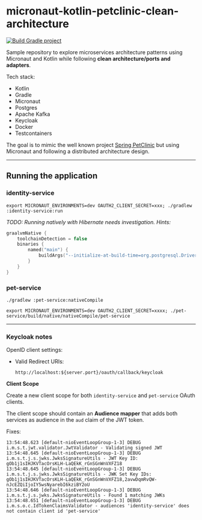 # micronaut-kotlin-petclinic-clean-architecture

[![Build Gradle project](https://github.com/ArnauAregall/micronaut-kotlin-petclinic-clean-architecture/actions/workflows/build-gradle-project.yml/badge.svg)](https://github.com/ArnauAregall/micronaut-kotlin-petclinic-clean-architecture/actions/workflows/build-gradle-project.yml)

Sample repository to explore microservices architecture patterns using Micronaut and Kotlin while following **clean architecture/ports and adapters**.

Tech stack:

- Kotlin
- Gradle
- Micronaut
- Postgres
- Apache Kafka
- Keycloak
- Docker
- Testcontainers

The goal is to mimic the well known project [Spring PetClinic](https://spring-petclinic.github.io/) but using Micronaut and following a distributed architecture design.

----

## Running the application

### identity-service

```shell
export MICRONAUT_ENVIRONMENTS=dev OAUTH2_CLIENT_SECRET=xxx; ./gradlew :identity-service:run
```

*TODO: Running natively with Hibernate needs investigation. Hints:*

```kotlin
graalvmNative {
    toolchainDetection = false
    binaries {
        named("main") {
            buildArgs("--initialize-at-build-time=org.postgresql.Driver,org.postgresql.util.SharedTimer,java.sql.DriverManager")
        }
    }
}
```

### pet-service

```shell
./gradlew :pet-service:nativeCompile

export MICRONAUT_ENVIRONMENTS=dev OAUTH2_CLIENT_SECRET=xxxx; ./pet-service/build/native/nativeCompile/pet-service
```

----

### Keycloak notes

OpenID client settings:

- Valid Redirect URIs:

    ````
    http://localhost:${server.port}/oauth/callback/keycloak 
    ````

**Client Scope**

Create a new client scope for both `identity-service` and `pet-service` OAuth clients.

The client scope should contain an **Audience mapper** that adds both services as audience in the `aud` claim of the JWT token.

Fixes:

```
13:54:48.623 [default-nioEventLoopGroup-1-3] DEBUG i.m.s.t.jwt.validator.JwtValidator - Validating signed JWT
13:54:48.645 [default-nioEventLoopGroup-1-3] DEBUG i.m.s.t.j.s.jwks.JwksSignatureUtils - JWT Key ID: gOb1j1sIHJKVTacOrsKLH-LaQEkK_rGnSGnWnVXFZ18
13:54:48.645 [default-nioEventLoopGroup-1-3] DEBUG i.m.s.t.j.s.jwks.JwksSignatureUtils - JWK Set Key IDs: gOb1j1sIHJKVTacOrsKLH-LaQEkK_rGnSGnWnVXFZ18,2avwDqmRvQW-nJcEZQiIjoIY5wsNyarebI6kziBY2oU
13:54:48.646 [default-nioEventLoopGroup-1-3] DEBUG i.m.s.t.j.s.jwks.JwksSignatureUtils - Found 1 matching JWKs
13:54:48.651 [default-nioEventLoopGroup-1-3] DEBUG i.m.s.o.c.IdTokenClaimsValidator - audiences 'identity-service' does not contain client id 'pet-service'
```
